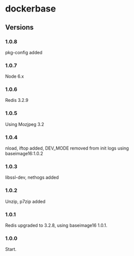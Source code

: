 # dockerbase

## Versions

### 1.0.8
pkg-config added

### 1.0.7
Node 6.x

### 1.0.6
Redis 3.2.9

### 1.0.5
Using Mozjpeg 3.2

### 1.0.4
nload, iftop added, DEV_MODE removed from init logs
using baseimage16:1.0.2

### 1.0.3
libssl-dev, nethogs added

### 1.0.2
Unzip, p7zip added

### 1.0.1
Redis upgraded to 3.2.8, using baseimage16 1.0.1.

### 1.0.0
Start.
